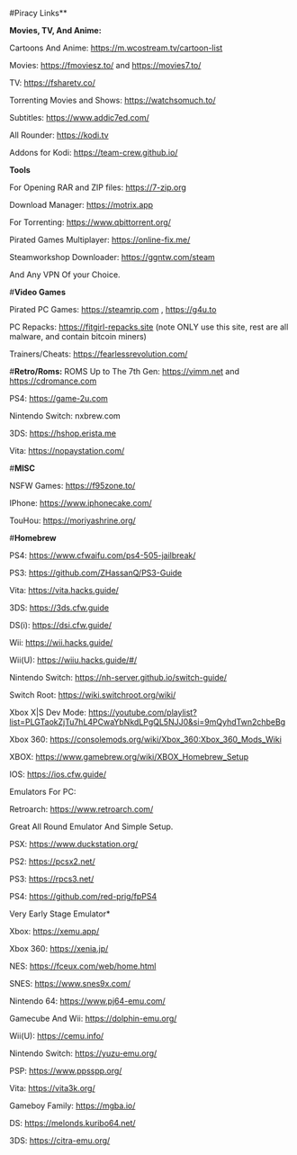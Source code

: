 #Piracy Links**

**Movies, TV, And Anime:**

Cartoons And Anime: https://m.wcostream.tv/cartoon-list

Movies: https://fmoviesz.to/ and https://movies7.to/

TV: https://fsharetv.co/

Torrenting Movies and Shows: https://watchsomuch.to/

Subtitles: https://www.addic7ed.com/

All Rounder: https://kodi.tv

Addons for Kodi: https://team-crew.github.io/

**Tools**

For Opening RAR and ZIP files: 
https://7-zip.org

Download Manager: https://motrix.app

For Torrenting: https://www.qbittorrent.org/

Pirated Games Multiplayer: https://online-fix.me/

Steamworkshop Downloader: https://ggntw.com/steam

And Any VPN Of your Choice.

#**Video Games**

Pirated PC Games: https://steamrip.com , https://g4u.to

PC Repacks: https://fitgirl-repacks.site (note ONLY use this site, rest are all malware, and contain bitcoin miners)

Trainers/Cheats: https://fearlessrevolution.com/

#**Retro/Roms:**
ROMS Up to The 7th Gen: https://vimm.net and https://cdromance.com

PS4: https://game-2u.com

Nintendo Switch: nxbrew.com

3DS: https://hshop.erista.me

Vita: https://nopaystation.com/

#**MISC**


NSFW Games: https://f95zone.to/

IPhone: https://www.iphonecake.com/

TouHou: https://moriyashrine.org/


#**Homebrew**

PS4: https://www.cfwaifu.com/ps4-505-jailbreak/

PS3: https://github.com/ZHassanQ/PS3-Guide

Vita: https://vita.hacks.guide/

3DS: https://3ds.cfw.guide

DS(i): https://dsi.cfw.guide/

Wii: https://wii.hacks.guide/

Wii(U): https://wiiu.hacks.guide/#/

Nintendo Switch: https://nh-server.github.io/switch-guide/

Switch Root: https://wiki.switchroot.org/wiki/

Xbox X|S Dev Mode: https://youtube.com/playlist?list=PLGTaokZjTu7hL4PCwaYbNkdLPgQL5NJJ0&si=9mQyhdTwn2chbeBg

Xbox 360: https://consolemods.org/wiki/Xbox_360:Xbox_360_Mods_Wiki

XBOX: https://www.gamebrew.org/wiki/XBOX_Homebrew_Setup

IOS: https://ios.cfw.guide/

Emulators For PC:

Retroarch: https://www.retroarch.com/

Great All Round Emulator And Simple Setup.

PSX: https://www.duckstation.org/

PS2: https://pcsx2.net/

PS3: https://rpcs3.net/

PS4: https://github.com/red-prig/fpPS4

Very Early Stage Emulator*

Xbox: https://xemu.app/

Xbox 360: https://xenia.jp/

NES: https://fceux.com/web/home.html

SNES: https://www.snes9x.com/

Nintendo 64: https://www.pj64-emu.com/

Gamecube And Wii: https://dolphin-emu.org/

Wii(U): https://cemu.info/

Nintendo Switch: https://yuzu-emu.org/


PSP: https://www.ppsspp.org/

Vita: https://vita3k.org/

Gameboy Family: https://mgba.io/

DS: https://melonds.kuribo64.net/

3DS: https://citra-emu.org/
